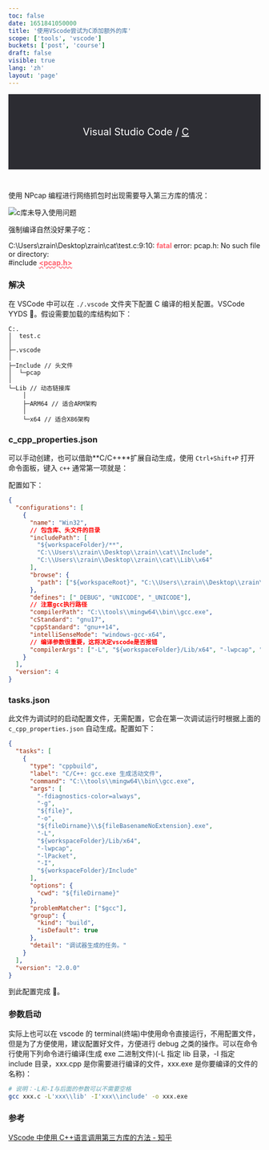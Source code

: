 ```yaml
---
toc: false
date: 1651841050000
title: '使用VScode尝试为C添加额外的库'
scope: ['tools', 'vscode']
buckets: ['post', 'course']
draft: false
visible: true
lang: 'zh'
layout: 'page'
---
```


<div style="height:150px;margin-bottom:10px;background-color:#2c2c32;display:flex;justify-content:center;align-items:center;color:#ffffff;font-size:20px;user-select:none"><Icon icon="vscode-icons:file-type-vscode" width="50" height="50" />&nbsp;Visual Studio Code&nbsp;/&nbsp;<span style="text-decoration:underline">C</span></div>

<br/>

使用 NPcap 编程进行网络抓包时出现需要导入第三方库的情况：

![c库未导入使用问题](https://res.zrain.fun/images/2022/05/c%E5%BA%93%E6%9C%AA%E5%AF%BC%E5%85%A5%E4%BD%BF%E7%94%A8%E9%97%AE%E9%A2%98-6c5841292d3f9f6e17068317c7323569.png)

强制编译自然没好果子吃：

C:\Users\zrain\Desktop\zrain\cat\test.c:9:10: <strong style="color:#ff616e">fatal</strong> error: pcap.h: No such file or directory:
<br>
#include <strong style="color:#ff616e;text-decoration:#ff616e wavy underline;text-underline-offset:2px"><pcap.h\></strong>

### 解决

在 VSCode 中可以在 `./.vscode` 文件夹下配置 C 编译的相关配置。VSCode YYDS 🤣。假设需要加载的库结构如下：

```text
C:.
│  test.c
│
├─.vscode
│
├─Include // 头文件
│  └─pcap
│
└─Lib // 动态链接库
    │
    ├─ARM64 // 适合ARM架构
    │
    └─x64 // 适合X86架构
```

### c\_cpp\_properties.json

可以手动创建，也可以借助**C/C++**扩展自动生成，使用 `Ctrl+Shift+P` 打开命令面板，键入 `c++` 通常第一项就是：

<CenterImg src="https://res.zrain.fun/images/2022/05/vscode%E5%91%BD%E4%BB%A4%E9%9D%A2%E6%9D%BF-cea8cff109471b6f91520d9549747fb5.png" alt="vscode命令面板" zoom="60%" />

配置如下：

```json
{
  "configurations": [
    {
      "name": "Win32",
      // 包含库、头文件的目录
      "includePath": [
        "${workspaceFolder}/**",
        "C:\\Users\\zrain\\Desktop\\zrain\\cat\\Include",
        "C:\\Users\\zrain\\Desktop\\zrain\\cat\\Lib\\x64"
      ],
      "browse": {
        "path": ["${workspaceRoot}", "C:\\Users\\zrain\\Desktop\\zrain\\cat\\Lib"]
      },
      "defines": ["_DEBUG", "UNICODE", "_UNICODE"],
      // 注意gcc执行路径
      "compilerPath": "C:\\tools\\mingw64\\bin\\gcc.exe",
      "cStandard": "gnu17",
      "cppStandard": "gnu++14",
      "intelliSenseMode": "windows-gcc-x64",
      // 编译参数很重要，这将决定vscode是否报错
      "compilerArgs": ["-L", "${workspaceFolder}/Lib/x64", "-lwpcap", "-lPacket", "-I", "${workspaceFolder}/Include"]
    }
  ],
  "version": 4
}
```

### tasks.json

此文件为调试时的启动配置文件，无需配置，它会在第一次调试运行时根据上面的 `c_cpp_properties.json` 自动生成。配置如下：

```json
{
  "tasks": [
    {
      "type": "cppbuild",
      "label": "C/C++: gcc.exe 生成活动文件",
      "command": "C:\\tools\\mingw64\\bin\\gcc.exe",
      "args": [
        "-fdiagnostics-color=always",
        "-g",
        "${file}",
        "-o",
        "${fileDirname}\\${fileBasenameNoExtension}.exe",
        "-L",
        "${workspaceFolder}/Lib/x64",
        "-lwpcap",
        "-lPacket",
        "-I",
        "${workspaceFolder}/Include"
      ],
      "options": {
        "cwd": "${fileDirname}"
      },
      "problemMatcher": ["$gcc"],
      "group": {
        "kind": "build",
        "isDefault": true
      },
      "detail": "调试器生成的任务。"
    }
  ],
  "version": "2.0.0"
}
```

到此配置完成 🙌。

### 参数启动

实际上也可以在 vscode 的 terminal(终端)中使用命令直接运行，不用配置文件，但是为了方便使用，建议配置好文件，方便进行 debug 之类的操作。可以在命令行使用下列命令进行编译(生成 exe 二进制文件)(-L 指定 lib 目录，-I 指定 include 目录，xxx.cpp 是你需要进行编译的文件，xxx.exe 是你要编译的文件的名称)：

```bash
# 说明：-L和-I与后面的参数可以不需要空格
gcc xxx.c -L'xxx\\lib' -I'xxx\\include' -o xxx.exe
```

### 参考

[VScode 中使用 C++语言调用第三方库的方法 - 知乎](https://zhuanlan.zhihu.com/p/414270736)
